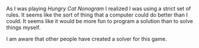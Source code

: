 As I was playing _Hungry Cat Nonogram_ I realized I was using a strict set of rules.  It seems like the sort of thing that a computer could do better than I could.  It seems like it would be more fun to program a solution than to solve things myself.

I am aware that other people have created a solver for this game.